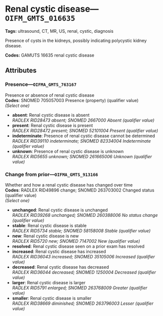 # Renal cystic disease—`OIFM_GMTS_016635`

**Tags:** ultrasound, CT, MR, US, renal, cystic, diagnosis

Presence of cysts in the kidneys, possibly indicating polycystic kidney disease.

**Codes:** GAMUTS 16635 renal cystic disease

## Attributes

### Presence—`OIFMA_GMTS_763167`

Presence or absence of renal cystic disease  
**Codes**: SNOMED 705057003 Presence (property) (qualifier value)  
*(Select one)*

- **absent**: Renal cystic disease is absent  
_RADLEX RID28473 absent; SNOMED 2667000 Absent (qualifier value)_
- **present**: Renal cystic disease is present  
_RADLEX RID28472 present; SNOMED 52101004 Present (qualifier value)_
- **indeterminate**: Presence of renal cystic disease cannot be determined  
_RADLEX RID39110 indeterminate; SNOMED 82334004 Indeterminate (qualifier value)_
- **unknown**: Presence of renal cystic disease is unknown  
_RADLEX RID5655 unknown; SNOMED 261665006 Unknown (qualifier value)_

### Change from prior—`OIFMA_GMTS_913166`

Whether and how a renal cystic disease has changed over time  
**Codes**: RADLEX RID49896 change; SNOMED 263703002 Changed status (qualifier value)  
*(Select one)*

- **unchanged**: Renal cystic disease is unchanged  
_RADLEX RID39268 unchanged; SNOMED 260388006 No status change (qualifier value)_
- **stable**: Renal cystic disease is stable  
_RADLEX RID5734 stable; SNOMED 58158008 Stable (qualifier value)_
- **new**: Renal cystic disease is new  
_RADLEX RID5720 new; SNOMED 7147002 New (qualifier value)_
- **resolved**: Renal cystic disease seen on a prior exam has resolved  
- **increased**: Renal cystic disease has increased  
_RADLEX RID36043 increased; SNOMED 35105006 Increased (qualifier value)_
- **decreased**: Renal cystic disease has decreased  
_RADLEX RID36044 decreased; SNOMED 1250004 Decreased (qualifier value)_
- **larger**: Renal cystic disease is larger  
_RADLEX RID5791 enlarged; SNOMED 263768009 Greater (qualifier value)_
- **smaller**: Renal cystic disease is smaller  
_RADLEX RID38669 diminished; SNOMED 263796003 Lesser (qualifier value)_